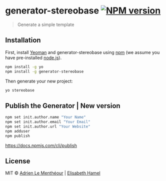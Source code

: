 # generator-stereobase [![NPM version][npm-image]][npm-url]
> Generate a simple template

## Installation

First, install [Yeoman](http://yeoman.io) and generator-stereobase using [npm](https://www.npmjs.com/) (we assume you have pre-installed [node.js](https://nodejs.org/)).

```bash
npm install -g yo
npm install -g generator-stereobase
```

Then generate your new project:

```bash
yo stereobase
```

## Publish the Generator | New version

```bash
npm set init.author.name "Your Name"
npm set init.author.email "Your Email"
npm set init.author.url "Your Website"
npm adduser
npm publish
```
https://docs.npmjs.com/cli/publish

## License

MIT © [Adrien Le Menthéour](www.adrienlm.com) | [Elisabeth Hamel](www.e-hamel.com) 


[npm-image]: https://badge.fury.io/js/generator-stereobase.svg
[npm-url]: https://npmjs.org/package/generator-stereobase
[travis-image]: https://travis-ci.org/stereosuper/generator-stereobase.svg?branch=master
[travis-url]: https://travis-ci.org/stereosuper/generator-stereobase
[daviddm-image]: https://david-dm.org/stereosuper/generator-stereobase.svg?theme=shields.io
[daviddm-url]: https://david-dm.org/stereosuper/generator-stereobase

